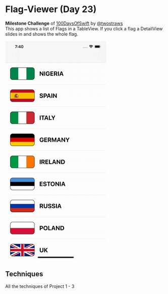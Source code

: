 # Flag-Viewer (Day 23)

**Milestone Challenge** of [100DaysOfSwift](https://www.hackingwithswift.com/100) by [@twostraws](https://github.com/twostraws)\
This app shows a list of Flags in a TableView. If you click a flag a DetailView slides in and shows the whole flag.

![Storm Viewer Image](images/FlagViewer.gif "Storm Viewer")

## Techniques
All the techniques of Project 1 - 3
